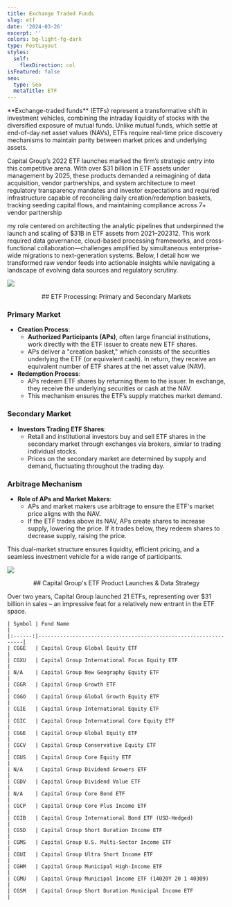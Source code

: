 ```yaml
---
title: Exchange Traded Funds
slug: etf
date: '2024-03-26'
excerpt: ''
colors: bg-light-fg-dark
type: PostLayout
styles:
  self:
    flexDirection: col
isFeatured: false
seo:
  type: Seo
  metaTitle: ETF
---
```

<div style="text-align: left">**Exchange-traded funds** (ETFs) represent a transformative shift in investment vehicles, combining the intraday liquidity of stocks with the diversified exposure of mutual funds. Unlike mutual funds, which settle at end-of-day net asset values (NAVs), ETFs require real-time price discovery mechanisms to maintain parity between market prices and underlying assets. </div>

Capital Group’s 2022 ETF launches marked the firm’s strategic *entry* into this competitive arena. With over $31 billion in ETF assets under management by 2025, these products demanded a reimagining of data acquisition, vendor partnerships, and system architecture to meet regulatory transparency mandates and investor expectations and required infrastructure capable of reconciling daily creation/redemption baskets, tracking seeding capital flows, and maintaining compliance across 7+ vendor partnership

my role centered on architecting the analytic pipelines that underpinned the launch and scaling of $31B in ETF assets from 2021–202312. This work required data governance, cloud-based processing frameworks, and cross-functional collaboration—challenges amplified by simultaneous enterprise-wide migrations to next-generation systems. Below, I detail how we transformed raw vendor feeds into actionable insights while navigating a landscape of evolving data sources and regulatory scrutiny.

![](/images/etfmutual.png)

<div style="text-align: center">## ETF Processing: Primary and Secondary Markets</div>

### Primary Market
*   **Creation Process**:
    *   **Authorized Participants (APs)**, often large financial institutions, work directly with the ETF issuer to create new ETF shares.
    *   APs deliver a "creation basket," which consists of the securities underlying the ETF (or equivalent cash). In return, they receive an equivalent number of ETF shares at the net asset value (NAV).
*   **Redemption Process**:
    *   APs redeem ETF shares by returning them to the issuer. In exchange, they receive the underlying securities or cash at the NAV.
    *   This mechanism ensures the ETF’s supply matches market demand.

### Secondary Market
*   **Investors Trading ETF Shares**:
    *   Retail and institutional investors buy and sell ETF shares in the secondary market through exchanges via brokers, similar to trading individual stocks.
    *   Prices on the secondary market are determined by supply and demand, fluctuating throughout the trading day.

### Arbitrage Mechanism
*   **Role of APs and Market Makers**:
    *   APs and market makers use arbitrage to ensure the ETF's market price aligns with the NAV.
    *   If the ETF trades above its NAV, APs create shares to increase supply, lowering the price. If it trades below, they redeem shares to decrease supply, raising the price.

This dual-market structure ensures liquidity, efficient pricing, and a seamless investment vehicle for a wide range of participants.

![](/images/Primary%20Market.webp)

<div style="text-align: center">## Capital Group's ETF Product Launches & Data Strategy</div>

Over two years, Capital Group launched 21 ETFs, representing over $31 billion in sales – an impressive feat for a relatively new entrant in the ETF space.

```
| Symbol | Fund Name                                                       |
|:------:|-----------------------------------------------------------------|
| CGGE   | Capital Group Global Equity ETF                                 |
| CGXU   | Capital Group International Focus Equity ETF                    |
| N/A    | Capital Group New Geography Equity ETF                          |
| CGGR   | Capital Group Growth ETF                                        |
| CGGO   | Capital Group Global Growth Equity ETF                          |
| CGIE   | Capital Group International Equity ETF                          |
| CGIC   | Capital Group International Core Equity ETF                     |
| CGGE   | Capital Group Global Equity ETF                                 |
| CGCV   | Capital Group Conservative Equity ETF                           |
| CGUS   | Capital Group Core Equity ETF                                   |
| N/A    | Capital Group Dividend Growers ETF                              |
| CGDV   | Capital Group Dividend Value ETF                                |
| N/A    | Capital Group Core Bond ETF                                     |
| CGCP   | Capital Group Core Plus Income ETF                              |
| CGIB   | Capital Group International Bond ETF (USD-Hedged)               |
| CGSD   | Capital Group Short Duration Income ETF                         |
| CGMS   | Capital Group U.S. Multi-Sector Income ETF                      |
| CGUI   | Capital Group Ultra Short Income ETF                            |
| CGHM   | Capital Group Municipal High-Income ETF                         |
| CGMU   | Capital Group Municipal Income ETF (14020Y 20 1 40309)          |
| CGSM   | Capital Group Short Duration Municipal Income ETF               |
```

